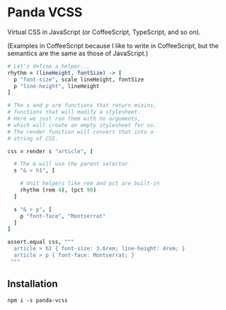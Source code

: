# Panda VCSS

Virtual CSS in JavaScript (or CoffeeScript, TypeScript, and so on).

(Examples in CoffeeScript because I like to write in CoffeeScript, but the semantics are the same as those of JavaScript.)

```coffee
# Let's define a helper...
rhythm = (lineHeight, fontSize) -> [
  p "font-size", scale lineHeight, fontSize
  p "line-height", lineHeight
]

# The s and p are functions that return mixins,
# functions that will modify a stylesheet.
# Here we just run them with no arguments,
# which will create an empty stylesheet for us.
# The render function will convert that into a
# string of CSS.

css = render s "article", [

  # The & will use the parent selector
  s "& > h1", [

    # Unit helpers like rem and pct are built-in
    rhythm (rem 4), (pct 90)
  ]

  s "& > p", [
    p "font-face", "Montserrat"
  ]
]

assert.equal css, """
  article > h1 { font-size: 3.6rem; line-height: 4rem; }
  article > p { font-face: Montserrat; }
 """
```

## Installation

`npm i -s panda-vcss`
